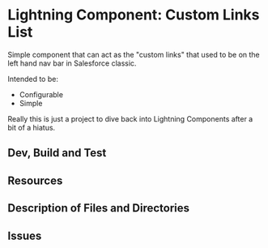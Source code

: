# Lightning Component: Custom Links List

Simple component that can act as the "custom links" that used to be on the left hand nav bar in 
Salesforce classic. 

Intended to be: 

- Configurable
- Simple

Really this is just a project to dive back into Lightning Components after a bit of a hiatus. 

## Dev, Build and Test


## Resources


## Description of Files and Directories


## Issues


